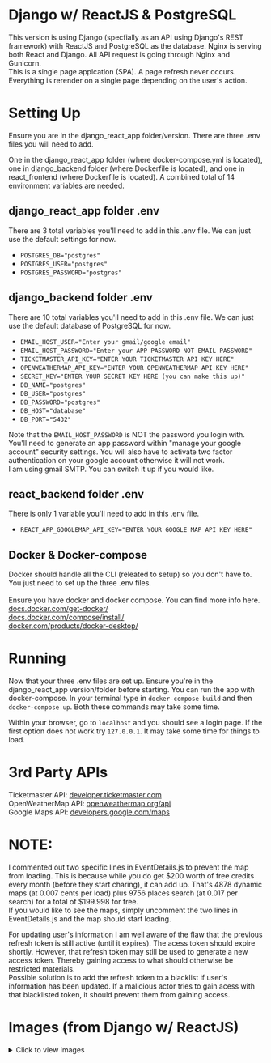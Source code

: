 # Django w/ ReactJS & PostgreSQL
This version is using Django (specfially as an API using Django's REST framework) with ReactJS and PostgreSQL as the database. Nginx is serving both React and Django. All API request is going through Nginx and Gunicorn. <br>
This is a single page applcation (SPA). A page refresh never occurs. Everything is rerender on a single page depending on the user's action.

# Setting Up
Ensure you are in the django_react_app folder/version. There are three .env files you will need to add.

One in the django_react_app folder (where docker-compose.yml is located), one in django_backend folder (where Dockerfile is located), and one in react_frontend (where Dockerfile is located). A combined total of 14 environment variables are needed.

## django_react_app folder .env
There are 3 total variables you'll need to add in this .env file. We can just use the default settings for now.
* `POSTGRES_DB="postgres"`
* `POSTGRES_USER="postgres"`
* `POSTGRES_PASSWORD="postgres"`

## django_backend folder .env
There are 10 total variables you'll need to add in this .env file. We can just use the default database of PostgreSQL for now.
* `EMAIL_HOST_USER="Enter your gmail/google email"`
* `EMAIL_HOST_PASSWORD="Enter your APP PASSWORD NOT EMAIL PASSWORD"`
* `TICKETMASTER_API_KEY="ENTER YOUR TICKETMASTER API KEY HERE"`
* `OPENWEATHERMAP_API_KEY="ENTER YOUR OPENWEATHERMAP API KEY HERE"`
* `SECRET_KEY="ENTER YOUR SECRET KEY HERE (you can make this up)"`
* `DB_NAME="postgres"`
* `DB_USER="postgres"`
* `DB_PASSWORD="postgres"`
* `DB_HOST="database"`
* `DB_PORT="5432"`

Note that the `EMAIL_HOST_PASSWORD` is NOT the password you login with. You'll need to generate an app password within "manage your google account" security settings. You will also have to activate two factor authentication on your google account otherwise it will not work.<br>I am using gmail SMTP. You can switch it up if you would like.

## react_backend folder .env
There is only 1 variable you'll need to add in this .env file.
* `REACT_APP_GOOGLEMAP_API_KEY="ENTER YOUR GOOGLE MAP API KEY HERE"`

## Docker & Docker-compose
Docker should handle all the CLI (releated to setup) so you don't have to. You just need to set up the three .env files. <br><br>
Ensure you have docker and docker compose. You can find more info here. <br>
[docs.docker.com/get-docker/](https://docs.docker.com/get-docker/) <br>
[docs.docker.com/compose/install/](https://docs.docker.com/compose/install/) <br>
[docker.com/products/docker-desktop/](https://www.docker.com/products/docker-desktop/)

# Running
Now that your three .env files are set up. Ensure you're in the django_react_app version/folder before starting. You can run the app with docker-compose. In your terminal type in `docker-compose build` and then `docker-compose up`. Both these commands may take some time.

Within your browser, go to `localhost` and you should see a login page. If the first option does not work try `127.0.0.1`. It may take some time for things to load.

# 3rd Party APIs
Ticketmaster API: [developer.ticketmaster.com](https://developer.ticketmaster.com) <br>
OpenWeatherMap API: [openweathermap.org/api](https://openweathermap.org/api) <br>
Google Maps API: [developers.google.com/maps](https://developers.google.com/maps)

# NOTE:
I commented out two specific lines in EventDetails.js to prevent the map from loading. This is because while you do get $200 worth of free credits every month (before they start charing), it can add up. That's 4878 dynamic maps (at 0.007 cents per load) plus 9756 places search (at 0.017 per search) for a total of $199.998 for free. <br>
If you would like to see the maps, simply uncomment the two lines in EventDetails.js and the map should start loading. <br>

For updating user's information I am well aware of the flaw that the previous refresh token is still active (until it expires). The acess token should expire shortly. However, that refresh token may still be used to generate a new access token. Thereby gaining access to what should otherwise be restricted materials.<br>
Possible solution is to add the refresh token to a blacklist if user's information has been updated. If a malicious actor tries to gain acess with that blacklisted token, it should prevent them from gaining access.

# Images (from Django w/ ReactJS)
<details>
    <summary>Click to view images</summary>
    <a href="https://imgur.com/a/znEcjhc" target="_blank">Imgur link with a short description for each image</a>
    <br><br>
    <img src="https://i.imgur.com/6tW4YFY.png">
    <img src="https://i.imgur.com/0YjOYWV.png">
    <img src="https://i.imgur.com/5e1txIa.png">
    <img src="https://i.imgur.com/1Odrrox.png">
    <img src="https://i.imgur.com/7EuSEN1.png">
    <img src="https://i.imgur.com/mrRFW9b.png">
    <img src="https://i.imgur.com/NphgiNl.png">
    <img src="https://i.imgur.com/bKujqDG.png">
    <img src="https://i.imgur.com/4lSbSuD.png">
    <img src="https://i.imgur.com/KbjyTto.png">
    <img src="https://i.imgur.com/0jML4GA.png">
    <img src="https://i.imgur.com/x01eFsk.png">
    <img src="https://i.imgur.com/Qj3h2LN.png">
    <img src="https://i.imgur.com/lX3nNm2.png">
    <img src="https://i.imgur.com/avFzVw4.png">
    <img src="https://i.imgur.com/amShT4K.png">
    <img src="https://i.imgur.com/iRsFgoL.png">
    <img src="https://i.imgur.com/7BCpz3v.png">
    <img src="https://i.imgur.com/nAvcZ9g.png">
    <img src="https://i.imgur.com/dSSbJOl.png">
    <img src="https://i.imgur.com/smlmwsX.png">
    <img src="https://i.imgur.com/FV6yAgw.png">
    <img src="https://i.imgur.com/GgJttWn.png">
    <img src="https://i.imgur.com/VIAwREW.png">
    <img src="https://i.imgur.com/LAbDGAE.png">
    <img src="https://i.imgur.com/PmzxvIA.png">
    <img src="https://i.imgur.com/giAa17j.png">
    <img src="https://i.imgur.com/bKWjorK.png">
    <img src="https://i.imgur.com/qCNVx7I.png">
    <img src="https://i.imgur.com/qPw5W3t.png">
    <img src="https://i.imgur.com/zPEurIX.png">
    <img src="https://i.imgur.com/o9CinAk.png">
    <img src="https://i.imgur.com/XciTPoy.png">
    <img src="https://i.imgur.com/MU5xVXe.png">
    <img src="https://i.imgur.com/tuPiXau.png">
    <img src="https://i.imgur.com/cl5nuoI.png">
    <img src="https://i.imgur.com/2MIEOZW.png">
    <img src="https://i.imgur.com/CUVWc2q.png">
    <img src="https://i.imgur.com/qr7yduH.png">
    <img src="https://i.imgur.com/Omjuo4j.png">
    <img src="https://i.imgur.com/lwpZRkw.png">
</details>